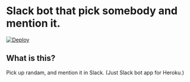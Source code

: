 # Slack bot that pick somebody and mention it.

[![Deploy](https://www.herokucdn.com/deploy/button.png)](https://heroku.com/deploy)

## What is this?

Pick up randam, and mention it in Slack.
(Just Slack bot app for Heroku.)
